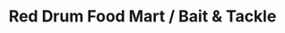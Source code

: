 ---
title: "Red Drum Food Mart / Bait & Tackle"
url: /buxton/red-drum-food-mart-bait-und-tackle/
shop: Lebensmittel
---